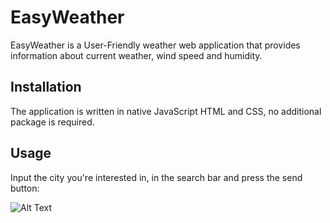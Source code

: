 # EasyWeather
EasyWeather is a User-Friendly weather web application that provides information about current weather, wind speed and humidity.

## Installation
The application is written in native JavaScript HTML and CSS, no additional package is required. 

## Usage

Input the city you're interested in, in the search bar and press the send button:

![Alt Text](https://media.giphy.com/media/vFKqnCdLPNOKc/giphy.gif)

